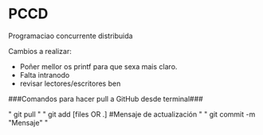 # PCCD
Programaciao concurrente distribuida

Cambios a realizar:
  - Poñer mellor os printf para que sexa mais claro.
  - Falta intranodo
  - revisar lectores/escritores ben


###Comandos para hacer pull a GitHub desde terminal###

  " git pull "
  " git add [files OR .] #Mensaje de actualización "
  " git commit -m "Mensaje" "
